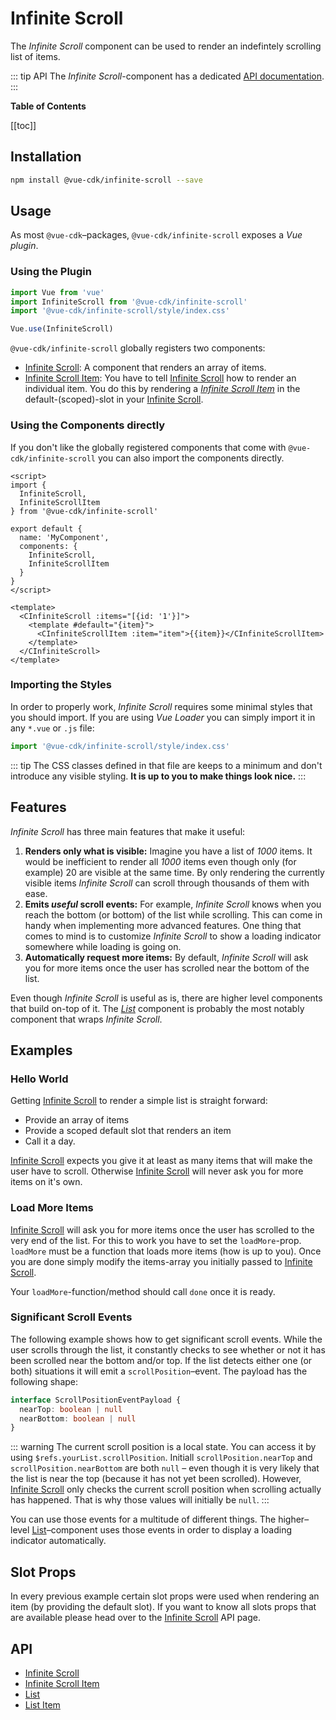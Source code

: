 # Infinite Scroll

The *Infinite Scroll* component can be used to render an indefintely scrolling list of items.

::: tip API
The *Infinite Scroll*-component has a dedicated [API documentation](./../../api/infinite-scroll).
:::

**Table of Contents**

[[toc]]

## Installation
``` sh
npm install @vue-cdk/infinite-scroll --save
```

## Usage
As most `@vue-cdk`–packages, `@vue-cdk/infinite-scroll` exposes a *Vue plugin*.

### Using the Plugin
``` js
import Vue from 'vue'
import InfiniteScroll from '@vue-cdk/infinite-scroll'
import '@vue-cdk/infinite-scroll/style/index.css'

Vue.use(InfiniteScroll)
```

`@vue-cdk/infinite-scroll` globally registers two components:

- [Infinite Scroll](./../../api/infinite-scroll): A component that renders an array of items.
- [Infinite Scroll Item](./../../api/infinite-scroll-item): You have to tell [Infinite Scroll](./../../api/infinite-scroll) how to render an individual item. You do this by rendering a [*Infinite Scroll Item*](./../../api/infinite-scroll-item) in the default-(scoped)-slot in your [Infinite Scroll](./../../api/infinite-scroll).

### Using the Components directly
If you don't like the globally registered components that come with `@vue-cdk/infinite-scroll` you can also import the components directly.

```markup
<script>
import {
  InfiniteScroll,
  InfiniteScrollItem
} from '@vue-cdk/infinite-scroll'

export default {
  name: 'MyComponent',
  components: {
    InfiniteScroll,
    InfiniteScrollItem
  }
}
</script>

<template>
  <CInfiniteScroll :items="[{id: '1'}]">
    <template #default="{item}">
      <CInfiniteScrollItem :item="item">{{item}}</CInfiniteScrollItem>
    </template>
  </CInfiniteScroll>
</template>
```

### Importing the Styles
In order to properly work, *Infinite Scroll* requires some minimal styles that you should import. If you are using *Vue Loader* you can simply import it in any `*.vue` or `.js` file:

```js
import '@vue-cdk/infinite-scroll/style/index.css'
```

::: tip
The CSS classes defined in that file are keeps to a minimum and don't introduce any visible styling. **It is up to you to make things look nice.**
:::

## Features

*Infinite Scroll* has three main features that make it useful:

1. **Renders only what is visible:** Imagine you have a list of *1000* items. It would be inefficient to render all *1000* items even though only (for example) 20 are visible at the same time. By only rendering the currently visible items *Infinite Scroll* can scroll through thousands of them with ease.
2. **Emits *useful* scroll events:** For example, *Infinite Scroll* knows when you reach the bottom (or bottom) of the list while scrolling. This can come in handy when implementing more advanced features. One thing that comes to mind is to customize *Infinite Scroll* to show a loading indicator somewhere while loading is going on.
3. **Automatically request more items:** By default, *Infinite Scroll* will ask you for more items once the user has scrolled near the bottom of the list.

Even though *Infinite Scroll* is useful as is, there are higher level components that build on-top of it. The *[List](./../../api/list)* component is probably the most notably component that wraps *Infinite Scroll*.

## Examples

### Hello World
Getting [Infinite Scroll](./../../api/infinite-scroll) to render a simple list is straight forward:

- Provide an array of items
- Provide a scoped default slot that renders an item
- Call it a day.

<Demo for="infinite-scroll/default" />

[Infinite Scroll](./../../api/infinite-scroll) expects you give it at least as many items that will make the user have to scroll. Otherwise [Infinite Scroll](./../../api/infinite-scroll) will never ask you for more items on it's own.


### Load More Items
[Infinite Scroll](./../../api/infinite-scroll) will ask you for more items once the user has scrolled to the very end of the list. For this to work you have to set the `loadMore`-prop. `loadMore` must be a function that loads more items (how is up to you). Once you are done simply modify the items-array you initially passed to [Infinite Scroll](./../../api/infinite-scroll).

<Demo for="infinite-scroll/load-more" />

Your `loadMore`-function/method should call `done` once it is ready.

### Significant Scroll Events
The following example shows how to get significant scroll events. While the user scrolls through the list, it constantly checks to see whether or not it has been scrolled near the bottom and/or top. If the list detects either one (or both) situations it will emit a `scrollPosition`–event. The payload has the following shape:

```ts
interface ScrollPositionEventPayload {
  nearTop: boolean | null
  nearBottom: boolean | null
}
```

::: warning
The current scroll position is a local state. You can access it by using `$refs.yourList.scrollPosition`. Initiall `scrollPosition.nearTop` and `scrollPosition.nearBottom` are both `null` – even though it is very likely that the list is near the top (because it has not yet been scrolled). However, [Infinite Scroll](./../../api/infinite-scroll) only checks the current scroll position when scrolling actually has happened. That is why those values will initially be `null`.
:::

You can use those events for a multitude of different things. The higher–level [List](./../list)–component uses those events in order to display a loading indicator automatically.

<Demo for="infinite-scroll/scroll-events" />

## Slot Props
In every previous example certain slot props were used when rendering an item (by providing the default slot). If you want to know all slots props that are available please head over to the [Infinite Scroll](./../../api/infinite-scroll) API page.

## API

- [Infinite Scroll](./../../api/infinite-scroll)
- [Infinite Scroll Item](./../../api/infinite-scroll-item)
- [List](./../../api/lost)
- [List Item](./../../api/list-item)

